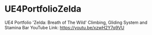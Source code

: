 # UE4PortfolioZelda
UE4 Portfolio 'Zelda: Breath of The Wild' Climbing, Gliding System and Stamina Bar
YouTube Link: https://youtu.be/xzwH2Y7q9VU
